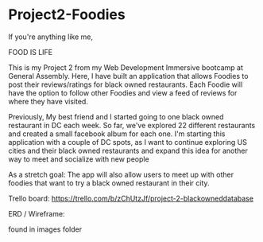 # Project2-Foodies
If you're anything like me,

FOOD IS LIFE

This is my Project 2 from my Web Development Immersive bootcamp at General Assembly. Here, I have built an application that allows Foodies to post their reviews/ratings for black owned restaurants. Each Foodie will have the option to follow other Foodies and view a feed of reviews for where they have visited. 

Previously, My best friend and I started going to one black owned restaurant in DC each week. So far, we've explored 22 different restaurants and created a small facebook album for each one. I'm starting this application with a couple of DC spots, as I want to continue exploring US cities and their black owned restaurants and expand this idea for another way to meet and socialize with new people

As a stretch goal: The app will also allow users to meet up with other foodies that want to try a black owned restaurant in their city. 


Trello board: https://trello.com/b/zChUtzJf/project-2-blackowneddatabase


ERD / Wireframe:


found in images folder





